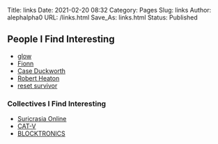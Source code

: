 Title: links
Date: 2021-02-20 08:32
Category: Pages
Slug: links
Author: alephalpha0
URL: /links.html
Save_As: links.html
Status: Published

## People I Find Interesting
+ [glow](https://glow.li)
+ [Fionn](https://hotlinecafe.com)
+ [Case Duckworth](https://acdw.net)
+ [Robert Heaton](https://robertheaton.com)
+ [reset survivor](https://resetsurvivor.com)

### Collectives I Find Interesting
+ [Suricrasia Online](https://suricrasia.online)
+ [CAT-V](https://cat-v.org)
+ [BLOCKTRONICS](https://blocktronics.org)
